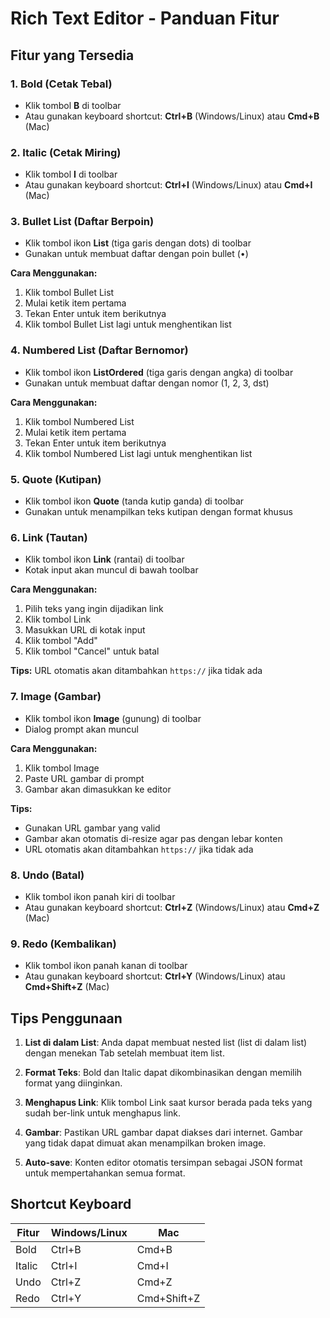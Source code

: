 # Rich Text Editor - Panduan Fitur

## Fitur yang Tersedia

### 1. **Bold (Cetak Tebal)**
- Klik tombol **B** di toolbar
- Atau gunakan keyboard shortcut: **Ctrl+B** (Windows/Linux) atau **Cmd+B** (Mac)

### 2. **Italic (Cetak Miring)**
- Klik tombol **I** di toolbar
- Atau gunakan keyboard shortcut: **Ctrl+I** (Windows/Linux) atau **Cmd+I** (Mac)

### 3. **Bullet List (Daftar Berpoin)**
- Klik tombol ikon **List** (tiga garis dengan dots) di toolbar
- Gunakan untuk membuat daftar dengan poin bullet (•)

**Cara Menggunakan:**
1. Klik tombol Bullet List
2. Mulai ketik item pertama
3. Tekan Enter untuk item berikutnya
4. Klik tombol Bullet List lagi untuk menghentikan list

### 4. **Numbered List (Daftar Bernomor)**
- Klik tombol ikon **ListOrdered** (tiga garis dengan angka) di toolbar
- Gunakan untuk membuat daftar dengan nomor (1, 2, 3, dst)

**Cara Menggunakan:**
1. Klik tombol Numbered List
2. Mulai ketik item pertama
3. Tekan Enter untuk item berikutnya
4. Klik tombol Numbered List lagi untuk menghentikan list

### 5. **Quote (Kutipan)**
- Klik tombol ikon **Quote** (tanda kutip ganda) di toolbar
- Gunakan untuk menampilkan teks kutipan dengan format khusus

### 6. **Link (Tautan)**
- Klik tombol ikon **Link** (rantai) di toolbar
- Kotak input akan muncul di bawah toolbar

**Cara Menggunakan:**
1. Pilih teks yang ingin dijadikan link
2. Klik tombol Link
3. Masukkan URL di kotak input
4. Klik tombol "Add"
5. Klik tombol "Cancel" untuk batal

**Tips:** URL otomatis akan ditambahkan `https://` jika tidak ada

### 7. **Image (Gambar)**
- Klik tombol ikon **Image** (gunung) di toolbar
- Dialog prompt akan muncul

**Cara Menggunakan:**
1. Klik tombol Image
2. Paste URL gambar di prompt
3. Gambar akan dimasukkan ke editor

**Tips:** 
- Gunakan URL gambar yang valid
- Gambar akan otomatis di-resize agar pas dengan lebar konten
- URL otomatis akan ditambahkan `https://` jika tidak ada

### 8. **Undo (Batal)**
- Klik tombol ikon panah kiri di toolbar
- Atau gunakan keyboard shortcut: **Ctrl+Z** (Windows/Linux) atau **Cmd+Z** (Mac)

### 9. **Redo (Kembalikan)**
- Klik tombol ikon panah kanan di toolbar
- Atau gunakan keyboard shortcut: **Ctrl+Y** (Windows/Linux) atau **Cmd+Shift+Z** (Mac)

## Tips Penggunaan

1. **List di dalam List**: Anda dapat membuat nested list (list di dalam list) dengan menekan Tab setelah membuat item list.

2. **Format Teks**: Bold dan Italic dapat dikombinasikan dengan memilih format yang diinginkan.

3. **Menghapus Link**: Klik tombol Link saat kursor berada pada teks yang sudah ber-link untuk menghapus link.

4. **Gambar**: Pastikan URL gambar dapat diakses dari internet. Gambar yang tidak dapat dimuat akan menampilkan broken image.

5. **Auto-save**: Konten editor otomatis tersimpan sebagai JSON format untuk mempertahankan semua format.

## Shortcut Keyboard

| Fitur | Windows/Linux | Mac |
|-------|---------------|-----|
| Bold | Ctrl+B | Cmd+B |
| Italic | Ctrl+I | Cmd+I |
| Undo | Ctrl+Z | Cmd+Z |
| Redo | Ctrl+Y | Cmd+Shift+Z |


